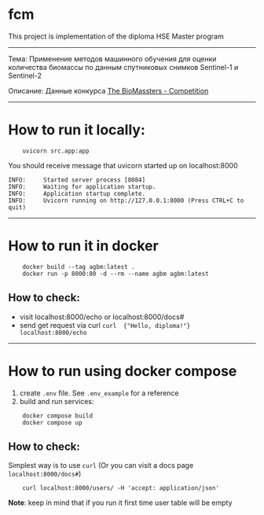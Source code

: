 # fcm
This project is implementation of the diploma HSE Master program

---


Тема: Применение методов машинного обучения для оценки количества биомассы по данным спутниковых снимков Sentinel-1 и Sentinel-2

Описание: Данные конкурса [The BioMassters - Competition](https://www.drivendata.org/competitions/99/biomass-estimation/page/536/)

---

# How to run it locally: 

```commandline
    uvicorn src.app:app
```

You should receive message that uvicorn started up on localhost:8000

```commandline
INFO:     Started server process [8084]
INFO:     Waiting for application startup.
INFO:     Application startup complete.
INFO:     Uvicorn running on http://127.0.0.1:8000 (Press CTRL+C to quit)
```

---
# How to run it in docker

```commandline
    docker build --tag agbm:latest .
    docker run -p 8000:80 -d --rm --name agbm agbm:latest
```


## How to check:
* visit localhost:8000/echo or localhost:8000/docs# 
* send get request via curl ```curl  {"Hello, diploma!"} localhost:8000/echo```

---
# How to run using docker compose

1. create `.env` file. See `.env_example` for a reference
2. build and run services:
```commandline
    docker compose build
    docker compose up
``` 
## How to check:
Simplest way is to use `curl` (Or you can visit a docs page `localhost:8000/docs#`)
```commandline
    curl localhost:8000/users/ -H 'accept: application/json'
``` 

**Note**: keep in mind that if you run it first time user table will be empty

